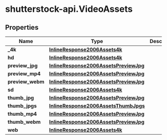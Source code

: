 # shutterstock-api.VideoAssets

## Properties
Name | Type | Description | Notes
------------ | ------------- | ------------- | -------------
**_4k** | [**InlineResponse2006Assets4k**](InlineResponse2006Assets4k.md) |  | [optional] 
**hd** | [**InlineResponse2006Assets4k**](InlineResponse2006Assets4k.md) |  | [optional] 
**preview_jpg** | [**InlineResponse2006AssetsPreviewJpg**](InlineResponse2006AssetsPreviewJpg.md) |  | [optional] 
**preview_mp4** | [**InlineResponse2006AssetsPreviewJpg**](InlineResponse2006AssetsPreviewJpg.md) |  | [optional] 
**preview_webm** | [**InlineResponse2006AssetsPreviewJpg**](InlineResponse2006AssetsPreviewJpg.md) |  | [optional] 
**sd** | [**InlineResponse2006Assets4k**](InlineResponse2006Assets4k.md) |  | [optional] 
**thumb_jpg** | [**InlineResponse2006AssetsPreviewJpg**](InlineResponse2006AssetsPreviewJpg.md) |  | [optional] 
**thumb_jpgs** | [**InlineResponse2006AssetsThumbJpgs**](InlineResponse2006AssetsThumbJpgs.md) |  | [optional] 
**thumb_mp4** | [**InlineResponse2006AssetsPreviewJpg**](InlineResponse2006AssetsPreviewJpg.md) |  | [optional] 
**thumb_webm** | [**InlineResponse2006AssetsPreviewJpg**](InlineResponse2006AssetsPreviewJpg.md) |  | [optional] 
**web** | [**InlineResponse2006Assets4k**](InlineResponse2006Assets4k.md) |  | [optional] 


